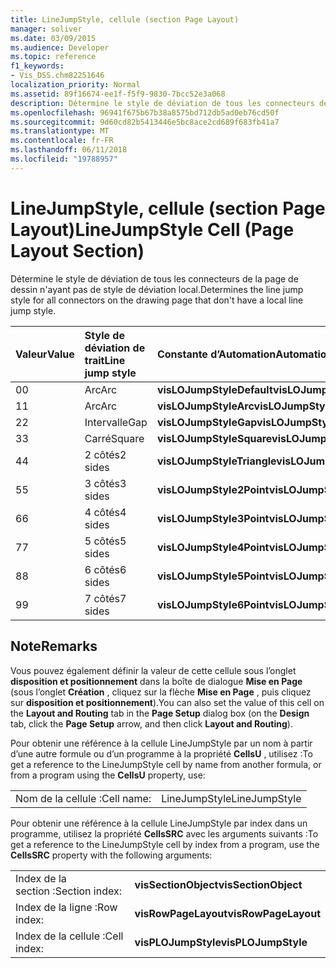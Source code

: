 ```yaml
---
title: LineJumpStyle, cellule (section Page Layout)
manager: soliver
ms.date: 03/09/2015
ms.audience: Developer
ms.topic: reference
f1_keywords:
- Vis_DSS.chm82251646
localization_priority: Normal
ms.assetid: 89f16674-ee1f-f5f9-9830-7bcc52e3a068
description: Détermine le style de déviation de tous les connecteurs de la page de dessin n'ayant pas de style de déviation local.
ms.openlocfilehash: 96941f675b67b38a8575bd712db5ad0eb76cd50f
ms.sourcegitcommit: 9d60cd82b5413446e5bc8ace2cd689f683fb41a7
ms.translationtype: MT
ms.contentlocale: fr-FR
ms.lasthandoff: 06/11/2018
ms.locfileid: "19788957"
---
```

# <a name="linejumpstyle-cell-page-layout-section"></a><span data-ttu-id="c28ab-103">LineJumpStyle, cellule (section Page Layout)</span><span class="sxs-lookup"><span data-stu-id="c28ab-103">LineJumpStyle Cell (Page Layout Section)</span></span>

<span data-ttu-id="c28ab-104">Détermine le style de déviation de tous les connecteurs de la page de dessin n'ayant pas de style de déviation local.</span><span class="sxs-lookup"><span data-stu-id="c28ab-104">Determines the line jump style for all connectors on the drawing page that don't have a local line jump style.</span></span>
  
|<span data-ttu-id="c28ab-105">**Valeur**</span><span class="sxs-lookup"><span data-stu-id="c28ab-105">**Value**</span></span>|<span data-ttu-id="c28ab-106">**Style de déviation de trait**</span><span class="sxs-lookup"><span data-stu-id="c28ab-106">**Line jump style**</span></span>|<span data-ttu-id="c28ab-107">**Constante d’Automation**</span><span class="sxs-lookup"><span data-stu-id="c28ab-107">**Automation constant**</span></span>|
|:-----|:-----|:-----|
|<span data-ttu-id="c28ab-108">0</span><span class="sxs-lookup"><span data-stu-id="c28ab-108">0</span></span>  <br/> |<span data-ttu-id="c28ab-109">Arc</span><span class="sxs-lookup"><span data-stu-id="c28ab-109">Arc</span></span>  <br/> |<span data-ttu-id="c28ab-110">**visLOJumpStyleDefault**</span><span class="sxs-lookup"><span data-stu-id="c28ab-110">**visLOJumpStyleDefault**</span></span> <br/> |
|<span data-ttu-id="c28ab-111">1</span><span class="sxs-lookup"><span data-stu-id="c28ab-111">1</span></span>  <br/> |<span data-ttu-id="c28ab-112">Arc</span><span class="sxs-lookup"><span data-stu-id="c28ab-112">Arc</span></span>  <br/> |<span data-ttu-id="c28ab-113">**visLOJumpStyleArc**</span><span class="sxs-lookup"><span data-stu-id="c28ab-113">**visLOJumpStyleArc**</span></span> <br/> |
|<span data-ttu-id="c28ab-114">2</span><span class="sxs-lookup"><span data-stu-id="c28ab-114">2</span></span>  <br/> |<span data-ttu-id="c28ab-115">Intervalle</span><span class="sxs-lookup"><span data-stu-id="c28ab-115">Gap</span></span>  <br/> |<span data-ttu-id="c28ab-116">**visLOJumpStyleGap**</span><span class="sxs-lookup"><span data-stu-id="c28ab-116">**visLOJumpStyleGap**</span></span> <br/> |
|<span data-ttu-id="c28ab-117">3</span><span class="sxs-lookup"><span data-stu-id="c28ab-117">3</span></span>  <br/> |<span data-ttu-id="c28ab-118">Carré</span><span class="sxs-lookup"><span data-stu-id="c28ab-118">Square</span></span>  <br/> |<span data-ttu-id="c28ab-119">**visLOJumpStyleSquare**</span><span class="sxs-lookup"><span data-stu-id="c28ab-119">**visLOJumpStyleSquare**</span></span> <br/> |
|<span data-ttu-id="c28ab-120">4</span><span class="sxs-lookup"><span data-stu-id="c28ab-120">4</span></span>  <br/> |<span data-ttu-id="c28ab-121">2 côtés</span><span class="sxs-lookup"><span data-stu-id="c28ab-121">2 sides</span></span>  <br/> |<span data-ttu-id="c28ab-122">**visLOJumpStyleTriangle**</span><span class="sxs-lookup"><span data-stu-id="c28ab-122">**visLOJumpStyleTriangle**</span></span> <br/> |
|<span data-ttu-id="c28ab-123">5</span><span class="sxs-lookup"><span data-stu-id="c28ab-123">5</span></span>  <br/> |<span data-ttu-id="c28ab-124">3 côtés</span><span class="sxs-lookup"><span data-stu-id="c28ab-124">3 sides</span></span>  <br/> |<span data-ttu-id="c28ab-125">**visLOJumpStyle2Point**</span><span class="sxs-lookup"><span data-stu-id="c28ab-125">**visLOJumpStyle2Point**</span></span> <br/> |
|<span data-ttu-id="c28ab-126">6</span><span class="sxs-lookup"><span data-stu-id="c28ab-126">6</span></span>  <br/> |<span data-ttu-id="c28ab-127">4 côtés</span><span class="sxs-lookup"><span data-stu-id="c28ab-127">4 sides</span></span>  <br/> |<span data-ttu-id="c28ab-128">**visLOJumpStyle3Point**</span><span class="sxs-lookup"><span data-stu-id="c28ab-128">**visLOJumpStyle3Point**</span></span> <br/> |
|<span data-ttu-id="c28ab-129">7</span><span class="sxs-lookup"><span data-stu-id="c28ab-129">7</span></span>  <br/> |<span data-ttu-id="c28ab-130">5 côtés</span><span class="sxs-lookup"><span data-stu-id="c28ab-130">5 sides</span></span>  <br/> |<span data-ttu-id="c28ab-131">**visLOJumpStyle4Point**</span><span class="sxs-lookup"><span data-stu-id="c28ab-131">**visLOJumpStyle4Point**</span></span> <br/> |
|<span data-ttu-id="c28ab-132">8</span><span class="sxs-lookup"><span data-stu-id="c28ab-132">8</span></span>  <br/> |<span data-ttu-id="c28ab-133">6 côtés</span><span class="sxs-lookup"><span data-stu-id="c28ab-133">6 sides</span></span>  <br/> |<span data-ttu-id="c28ab-134">**visLOJumpStyle5Point**</span><span class="sxs-lookup"><span data-stu-id="c28ab-134">**visLOJumpStyle5Point**</span></span> <br/> |
|<span data-ttu-id="c28ab-135">9</span><span class="sxs-lookup"><span data-stu-id="c28ab-135">9</span></span>  <br/> |<span data-ttu-id="c28ab-136">7 côtés</span><span class="sxs-lookup"><span data-stu-id="c28ab-136">7 sides</span></span>  <br/> |<span data-ttu-id="c28ab-137">**visLOJumpStyle6Point**</span><span class="sxs-lookup"><span data-stu-id="c28ab-137">**visLOJumpStyle6Point**</span></span> <br/> |
   
## <a name="remarks"></a><span data-ttu-id="c28ab-138">Note</span><span class="sxs-lookup"><span data-stu-id="c28ab-138">Remarks</span></span>

<span data-ttu-id="c28ab-139">Vous pouvez également définir la valeur de cette cellule sous l’onglet **disposition et positionnement** dans la boîte de dialogue **Mise en Page** (sous l’onglet **Création** , cliquez sur la flèche **Mise en Page** , puis cliquez sur **disposition et positionnement**).</span><span class="sxs-lookup"><span data-stu-id="c28ab-139">You can also set the value of this cell on the **Layout and Routing** tab in the **Page Setup** dialog box (on the **Design** tab, click the **Page Setup** arrow, and then click **Layout and Routing**).</span></span>
  
<span data-ttu-id="c28ab-140">Pour obtenir une référence à la cellule LineJumpStyle par un nom à partir d’une autre formule ou d’un programme à la propriété **CellsU** , utilisez :</span><span class="sxs-lookup"><span data-stu-id="c28ab-140">To get a reference to the LineJumpStyle cell by name from another formula, or from a program using the **CellsU** property, use:</span></span> 
  
|||
|:-----|:-----|
|<span data-ttu-id="c28ab-141">Nom de la cellule :</span><span class="sxs-lookup"><span data-stu-id="c28ab-141">Cell name:</span></span>  <br/> |<span data-ttu-id="c28ab-142">LineJumpStyle</span><span class="sxs-lookup"><span data-stu-id="c28ab-142">LineJumpStyle</span></span>  <br/> |
   
<span data-ttu-id="c28ab-143">Pour obtenir une référence à la cellule LineJumpStyle par index dans un programme, utilisez la propriété **CellsSRC** avec les arguments suivants :</span><span class="sxs-lookup"><span data-stu-id="c28ab-143">To get a reference to the LineJumpStyle cell by index from a program, use the **CellsSRC** property with the following arguments:</span></span> 
  
|||
|:-----|:-----|
|<span data-ttu-id="c28ab-144">Index de la section :</span><span class="sxs-lookup"><span data-stu-id="c28ab-144">Section index:</span></span>  <br/> |<span data-ttu-id="c28ab-145">**visSectionObject**</span><span class="sxs-lookup"><span data-stu-id="c28ab-145">**visSectionObject**</span></span> <br/> |
|<span data-ttu-id="c28ab-146">Index de la ligne :</span><span class="sxs-lookup"><span data-stu-id="c28ab-146">Row index:</span></span>  <br/> |<span data-ttu-id="c28ab-147">**visRowPageLayout**</span><span class="sxs-lookup"><span data-stu-id="c28ab-147">**visRowPageLayout**</span></span> <br/> |
|<span data-ttu-id="c28ab-148">Index de la cellule :</span><span class="sxs-lookup"><span data-stu-id="c28ab-148">Cell index:</span></span>  <br/> |<span data-ttu-id="c28ab-149">**visPLOJumpStyle**</span><span class="sxs-lookup"><span data-stu-id="c28ab-149">**visPLOJumpStyle**</span></span> <br/> |
   

